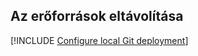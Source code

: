 ## <a name="clean-up-resources"></a>Az erőforrások eltávolítása

[!INCLUDE [Configure local Git deployment](clean-up-section-cli-no-h.md)]
